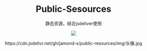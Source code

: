 <h1 align='center'>Public-Sesources</h1>
<p align='center'>静态资源，结合jsdeliver使用</p>
<p align='center'><img src='https://img.shields.io/badge/Tool-JsDeliver-yellow'></p>
<p align='center'> https://cdn.jsdelivr.net/gh/jamond-x/public-resources/img/头像.jpg</p>




